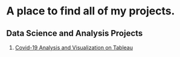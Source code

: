 # A place to find all of my projects.
## Data Science and Analysis Projects
1. [Covid-19 Analysis and Visualization on Tableau](https://public.tableau.com/app/profile/fahad.ahmad/viz/Covid-19_15999048887930/Covid-19)
